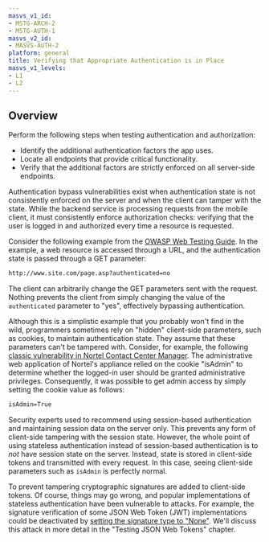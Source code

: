 ```yaml
---
masvs_v1_id:
- MSTG-ARCH-2
- MSTG-AUTH-1
masvs_v2_id:
- MASVS-AUTH-2
platform: general
title: Verifying that Appropriate Authentication is in Place
masvs_v1_levels:
- L1
- L2
---
```


## Overview

Perform the following steps when testing authentication and authorization:

- Identify the additional authentication factors the app uses.
- Locate all endpoints that provide critical functionality.
- Verify that the additional factors are strictly enforced on all server-side endpoints.

Authentication bypass vulnerabilities exist when authentication state is not consistently enforced on the server and when the client can tamper with the state. While the backend service is processing requests from the mobile client, it must consistently enforce authorization checks: verifying that the user is logged in and authorized every time a resource is requested.

Consider the following example from the [OWASP Web Testing Guide](https://owasp.org/www-project-web-security-testing-guide/stable/4-Web_Application_Security_Testing/04-Authentication_Testing/04-Testing_for_Bypassing_Authentication_Schema "Testing for Bypassing Authentication Schema (WSTG-ATHN-04)"). In the example, a web resource is accessed through a URL, and the authentication state is passed through a GET parameter:

```html
http://www.site.com/page.asp?authenticated=no
```

The client can arbitrarily change the GET parameters sent with the request. Nothing prevents the client from simply changing the value of the `authenticated` parameter to "yes", effectively bypassing authentication.

Although this is a simplistic example that you probably won't find in the wild, programmers sometimes rely on "hidden" client-side parameters, such as cookies, to maintain authentication state. They assume that these parameters can't be tampered with. Consider, for example, the following [classic vulnerability in Nortel Contact Center Manager](http://seclists.org/bugtraq/2009/May/251 "SEC Consult SA-20090525-0 :: Nortel Contact Center Manager Server Authentication Bypass Vulnerability"). The administrative web application of Nortel's appliance relied on the cookie "isAdmin" to determine whether the logged-in user should be granted administrative privileges. Consequently, it was possible to get admin access by simply setting the cookie value as follows:

```html
isAdmin=True
```

Security experts used to recommend using session-based authentication and maintaining session data on the server only. This prevents any form of client-side tampering with the session state. However, the whole point of using stateless authentication instead of session-based authentication is to _not_ have session state on the server. Instead, state is stored in client-side tokens and transmitted with every request. In this case, seeing client-side parameters such as `isAdmin` is perfectly normal.

To prevent tampering cryptographic signatures are added to client-side tokens. Of course, things may go wrong, and popular implementations of stateless authentication have been vulnerable to attacks. For example, the signature verification of some JSON Web Token (JWT) implementations could be deactivated by [setting the signature type to "None"](https://auth0.com/blog/critical-vulnerabilities-in-json-web-token-libraries/ "Critical vulnerabilities in JSON Web Token libraries"). We'll discuss this attack in more detail in the "Testing JSON Web Tokens" chapter.
